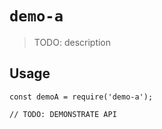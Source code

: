 # `demo-a`

> TODO: description

## Usage

```
const demoA = require('demo-a');

// TODO: DEMONSTRATE API
```
